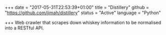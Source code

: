 +++
date = "2017-05-31T22:53:39+01:00"
title = "Distillery"
github = "https://github.com/jimah/distillery"
status = "Active"
language = "Python"

+++
Web crawler that scrapes down whiskey information to be normalised into a RESTful API.